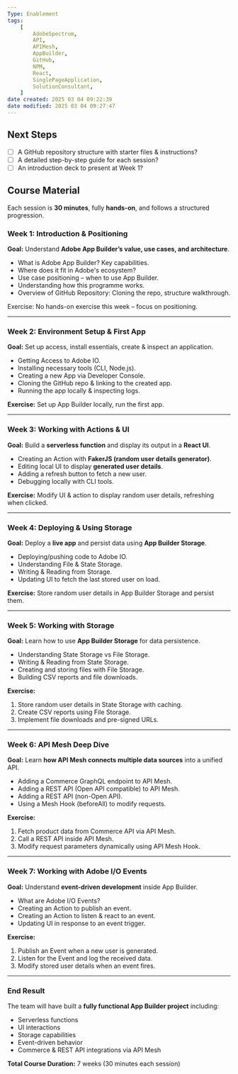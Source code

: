 ```yaml
---
Type: Enablement
tags:
    [
        AdobeSpectrum,
        API,
        APIMesh,
        AppBuilder,
        GitHub,
        NPM,
        React,
        SinglePageApplication,
        SolutionConsultant,
    ]
date created: 2025 03 04 09:22:39
date modified: 2025 03 04 09:27:47
---
```


## Next Steps

-   [ ] A GitHub repository structure with starter files & instructions?
-   [ ] A detailed step-by-step guide for each session?
-   [ ] An introduction deck to present at Week 1?

## Course Material

Each session is **30 minutes**, fully **hands-on**, and follows a structured progression.

### Week 1: Introduction & Positioning

**Goal:** Understand **Adobe App Builder’s value, use cases, and architecture**.

-   What is Adobe App Builder? Key capabilities.
-   Where does it fit in Adobe's ecosystem?
-   Use case positioning – when to use App Builder.
-   Understanding how this programme works.
-   Overview of GitHub Repository: Cloning the repo, structure walkthrough.

Exercise: No hands-on exercise this week – focus on positioning.

---

### Week 2: Environment Setup & First App

**Goal:** Set up access, install essentials, create & inspect an application.

-   Getting Access to Adobe IO.
-   Installing necessary tools (CLI, Node.js).
-   Creating a new App via Developer Console.
-   Cloning the GitHub repo & linking to the created app.
-   Running the app locally & inspecting logs.

**Exercise:** Set up App Builder locally, run the first app.

---

### Week 3: Working with Actions & UI

**Goal:** Build a **serverless function** and display its output in a **React UI**.

-   Creating an Action with **FakerJS (random user details generator)**.
-   Editing local UI to display **generated user details**.
-   Adding a refresh button to fetch a new user.
-   Debugging locally with CLI tools.

**Exercise:** Modify UI & action to display random user details, refreshing when clicked.

---

### Week 4: Deploying & Using Storage

**Goal:** Deploy a **live app** and persist data using **App Builder Storage**.

-   Deploying/pushing code to Adobe IO.
-   Understanding File & State Storage.
-   Writing & Reading from Storage.
-   Updating UI to fetch the last stored user on load.

**Exercise:** Store random user details in App Builder Storage and persist them.

---

### Week 5: Working with Storage

**Goal:** Learn how to use **App Builder Storage** for data persistence.

-   Understanding State Storage vs File Storage.
-   Writing & Reading from State Storage.
-   Creating and storing files with File Storage.
-   Building CSV reports and file downloads.

**Exercise:**

1. Store random user details in State Storage with caching.
2. Create CSV reports using File Storage.
3. Implement file downloads and pre-signed URLs.

---

### Week 6: API Mesh Deep Dive

**Goal:** Learn **how API Mesh connects multiple data sources** into a unified API.

-   Adding a Commerce GraphQL endpoint to API Mesh.
-   Adding a REST API (Open API compatible) to API Mesh.
-   Adding a REST API (non-Open API).
-   Using a Mesh Hook (beforeAll) to modify requests.

**Exercise:**

1. Fetch product data from Commerce API via API Mesh.
2. Call a REST API inside API Mesh.
3. Modify request parameters dynamically using API Mesh Hook.

---

### Week 7: Working with Adobe I/O Events

**Goal:** Understand **event-driven development** inside App Builder.

-   What are Adobe I/O Events?
-   Creating an Action to publish an event.
-   Creating an Action to listen & react to an event.
-   Updating UI in response to an event trigger.

**Exercise:**

1. Publish an Event when a new user is generated.
2. Listen for the Event and log the received data.
3. Modify stored user details when an event fires.

---

### End Result

The team will have built a **fully functional App Builder project** including:

-   Serverless functions
-   UI interactions
-   Storage capabilities
-   Event-driven behavior
-   Commerce & REST API integrations via API Mesh

**Total Course Duration:** 7 weeks (30 minutes each session)
